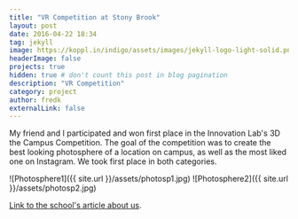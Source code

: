 ```yaml
---
title: "VR Competition at Stony Brook"
layout: post
date: 2016-04-22 18:34
tag: jekyll
image: https://koppl.in/indigo/assets/images/jekyll-logo-light-solid.png
headerImage: false
projects: true
hidden: true # don't count this post in blog pagination
description: "VR Competition"
category: project
author: fredk
externalLink: false
---
```


My friend and I participated and won first place in the Innovation Lab's 3D the Campus Competition. The goal of the competition was to create the best looking photosphere of a location on campus, as well as the most liked one on Instagram. We took first place in both categories.

![Photosphere1]({{ site.url }}/assets/photosp1.jpg)
![Photosphere2]({{ site.url }}/assets/photosp2.jpg)

<a href="https://it.stonybrook.edu/news/articles/kozwolski-and-torza-win-innovation-labs-3d-the-campus-competition">Link to the school's article about us</a>.
